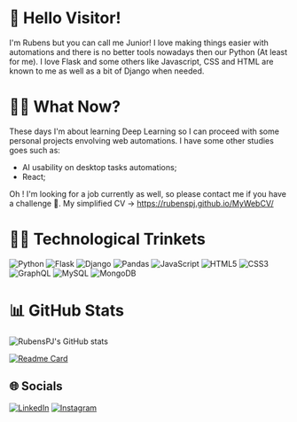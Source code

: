 # 👋 Hello Visitor!
I'm Rubens but you can call me Junior! 
I love making things easier with automations and there is no better tools nowadays then our Python (At least for me).
 I love Flask and some others like Javascript, CSS and HTML are known to me as well as a bit of Django when needed.

# 🏋️‍♂️ What Now?
These days I'm about learning Deep Learning so I can proceed with some personal projects envolving web automations. 
I have some other studies goes such as: 
- AI usability on desktop tasks automations;
- React;
  
Oh ! I'm looking for a job currently as well, so please contact me if you have a challenge 💪. My simplified CV -> https://rubenspj.github.io/MyWebCV/ 

# 👨‍💻 Technological Trinkets
![Python](https://img.shields.io/badge/python-3670A0?style=flat&logo=python&logoColor=ffdd54) ![Flask](https://img.shields.io/badge/flask-%23000.svg?style=flat&logo=flask&logoColor=white) ![Django](https://img.shields.io/badge/django-%23092E20.svg?style=flat&logo=django&logoColor=white) ![Pandas](https://img.shields.io/badge/pandas-%23150458.svg?style=flat&logo=pandas&logoColor=white) ![JavaScript](https://img.shields.io/badge/javascript-%23323330.svg?style=flat&logo=javascript&logoColor=%23F7DF1E) ![HTML5](https://img.shields.io/badge/html5-%23E34F26.svg?style=flat&logo=html5&logoColor=white) ![CSS3](https://img.shields.io/badge/css3-%231572B6.svg?style=flat&logo=css3&logoColor=white) ![GraphQL](https://img.shields.io/badge/-GraphQL-E10098?style=flat&logo=graphql&logoColor=white) ![MySQL](https://img.shields.io/badge/mysql-%2300f.svg?style=flat&logo=mysql&logoColor=white) ![MongoDB](https://img.shields.io/badge/MongoDB-%234ea94b.svg?style=flat&logo=mongodb&logoColor=white)

# 📊 GitHub Stats
![RubensPJ's GitHub stats](https://github-readme-stats.vercel.app/api?username=RubensPJ&show_icons=true&theme=great-gatsby)

[![Readme Card](https://github-readme-stats.vercel.app/api/pin/?username=RubensPJ&repo=hotwheelsCatalog&theme=great-gatsby)](https://github.com/RubensPJ/hotwheelsCatalog)

## 🌐 Socials
[![LinkedIn](https://img.shields.io/badge/linkedin-%230077B5.svg?style=flat&logo=linkedin&logoColor=white&link=google.com)](https://www.linkedin.com/in/rubens-paulino-junior-a34632127/)
[![Instagram](https://img.shields.io/badge/Instagram-%23E4405F.svg?style=flat&logo=Instagram&logoColor=white)](https://www.instagram.com/rubens.p.junior/)
